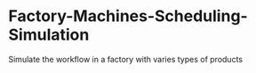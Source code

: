 # Factory-Machines-Scheduling-Simulation
Simulate the workflow in a factory with varies types of products
